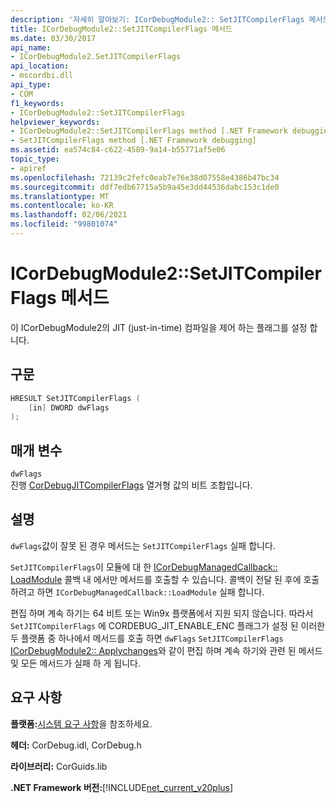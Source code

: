 ```yaml
---
description: '자세히 알아보기: ICorDebugModule2:: SetJITCompilerFlags 메서드'
title: ICorDebugModule2::SetJITCompilerFlags 메서드
ms.date: 03/30/2017
api_name:
- ICorDebugModule2.SetJITCompilerFlags
api_location:
- mscordbi.dll
api_type:
- COM
f1_keywords:
- ICorDebugModule2::SetJITCompilerFlags
helpviewer_keywords:
- ICorDebugModule2::SetJITCompilerFlags method [.NET Framework debugging]
- SetJITCompilerFlags method [.NET Framework debugging]
ms.assetid: ea574c84-c622-4589-9a14-b55771af5e06
topic_type:
- apiref
ms.openlocfilehash: 72139c2fefc0eab7e76e38d07558e4386b47bc34
ms.sourcegitcommit: ddf7edb67715a5b9a45e3dd44536dabc153c1de0
ms.translationtype: MT
ms.contentlocale: ko-KR
ms.lasthandoff: 02/06/2021
ms.locfileid: "99801074"
---
```

# <a name="icordebugmodule2setjitcompilerflags-method"></a>ICorDebugModule2::SetJITCompilerFlags 메서드

이 ICorDebugModule2의 JIT (just-in-time) 컴파일을 제어 하는 플래그를 설정 합니다.  
  
## <a name="syntax"></a>구문  
  
```cpp  
HRESULT SetJITCompilerFlags (  
    [in] DWORD dwFlags  
);  
```  
  
## <a name="parameters"></a>매개 변수  

 `dwFlags`  
 진행 [CorDebugJITCompilerFlags](cordebugjitcompilerflags-enumeration.md) 열거형 값의 비트 조합입니다.  
  
## <a name="remarks"></a>설명  

 `dwFlags`값이 잘못 된 경우 메서드는 `SetJITCompilerFlags` 실패 합니다.  
  
 `SetJITCompilerFlags`이 모듈에 대 한 [ICorDebugManagedCallback:: LoadModule](icordebugmanagedcallback-loadmodule-method.md) 콜백 내 에서만 메서드를 호출할 수 있습니다. 콜백이 전달 된 후에 호출 하려고 하면 `ICorDebugManagedCallback::LoadModule` 실패 합니다.  
  
 편집 하며 계속 하기는 64 비트 또는 Win9x 플랫폼에서 지원 되지 않습니다. 따라서 `SetJITCompilerFlags` 에 CORDEBUG_JIT_ENABLE_ENC 플래그가 설정 된 이러한 두 플랫폼 중 하나에서 메서드를 호출 하면 `dwFlags` `SetJITCompilerFlags` [ICorDebugModule2:: Applychanges](icordebugmodule2-applychanges-method.md)와 같이 편집 하며 계속 하기와 관련 된 메서드 및 모든 메서드가 실패 하 게 됩니다.  
  
## <a name="requirements"></a>요구 사항  

 **플랫폼:**[시스템 요구 사항](../../get-started/system-requirements.md)을 참조하세요.  
  
 **헤더:** CorDebug.idl, CorDebug.h  
  
 **라이브러리:** CorGuids.lib  
  
 **.NET Framework 버전:**[!INCLUDE[net_current_v20plus](../../../../includes/net-current-v20plus-md.md)]
